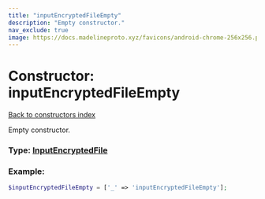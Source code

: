 ```yaml
---
title: "inputEncryptedFileEmpty"
description: "Empty constructor."
nav_exclude: true
image: https://docs.madelineproto.xyz/favicons/android-chrome-256x256.png
---
```

# Constructor: inputEncryptedFileEmpty  
[Back to constructors index](/API_docs/constructors/index.html)



Empty constructor.




### Type: [InputEncryptedFile](/API_docs/types/InputEncryptedFile.html)


### Example:

```php
$inputEncryptedFileEmpty = ['_' => 'inputEncryptedFileEmpty'];
```  
